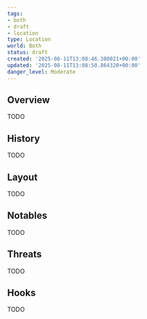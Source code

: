 ```yaml
---
tags:
- both
- draft
- location
type: Location
world: Both
status: draft
created: '2025-08-11T13:08:46.380021+00:00'
updated: '2025-08-11T13:08:50.864320+00:00'
danger_level: Moderate
---
```



## Overview

TODO
## History

TODO
## Layout

TODO
## Notables

TODO
## Threats

TODO
## Hooks

TODO
